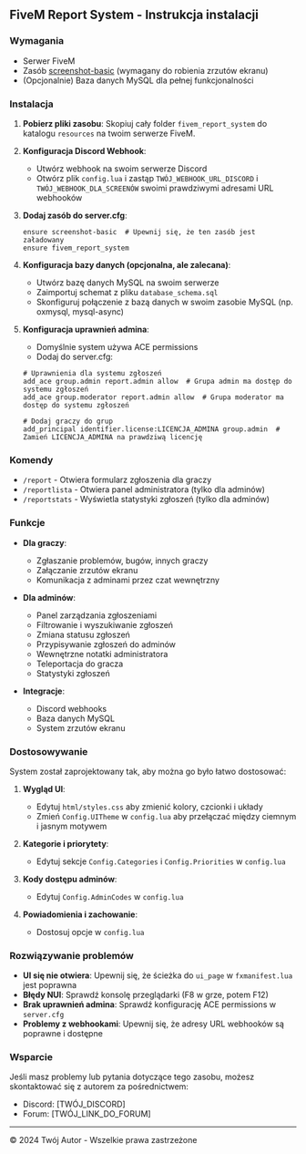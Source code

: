 ## FiveM Report System - Instrukcja instalacji

### Wymagania
- Serwer FiveM
- Zasób [screenshot-basic](https://github.com/citizenfx/screenshot-basic) (wymagany do robienia zrzutów ekranu)
- (Opcjonalnie) Baza danych MySQL dla pełnej funkcjonalności

### Instalacja

1. **Pobierz pliki zasobu**:
   Skopiuj cały folder `fivem_report_system` do katalogu `resources` na twoim serwerze FiveM.

2. **Konfiguracja Discord Webhook**:
   - Utwórz webhook na swoim serwerze Discord
   - Otwórz plik `config.lua` i zastąp `TWÓJ_WEBHOOK_URL_DISCORD` i `TWÓJ_WEBHOOK_DLA_SCREENÓW` swoimi prawdziwymi adresami URL webhooków

3. **Dodaj zasób do server.cfg**:
   ```
   ensure screenshot-basic  # Upewnij się, że ten zasób jest załadowany
   ensure fivem_report_system
   ```

4. **Konfiguracja bazy danych (opcjonalna, ale zalecana)**:
   - Utwórz bazę danych MySQL na swoim serwerze
   - Zaimportuj schemat z pliku `database_schema.sql`
   - Skonfiguruj połączenie z bazą danych w swoim zasobie MySQL (np. oxmysql, mysql-async)

5. **Konfiguracja uprawnień admina**:
   - Domyślnie system używa ACE permissions
   - Dodaj do server.cfg:
   ```
   # Uprawnienia dla systemu zgłoszeń
   add_ace group.admin report.admin allow  # Grupa admin ma dostęp do systemu zgłoszeń
   add_ace group.moderator report.admin allow  # Grupa moderator ma dostęp do systemu zgłoszeń
   
   # Dodaj graczy do grup
   add_principal identifier.license:LICENCJA_ADMINA group.admin  # Zamień LICENCJA_ADMINA na prawdziwą licencję
   ```

### Komendy

- `/report` - Otwiera formularz zgłoszenia dla graczy
- `/reportlista` - Otwiera panel administratora (tylko dla adminów)
- `/reportstats` - Wyświetla statystyki zgłoszeń (tylko dla adminów)

### Funkcje

- **Dla graczy**:
  - Zgłaszanie problemów, bugów, innych graczy
  - Załączanie zrzutów ekranu
  - Komunikacja z adminami przez czat wewnętrzny

- **Dla adminów**:
  - Panel zarządzania zgłoszeniami
  - Filtrowanie i wyszukiwanie zgłoszeń
  - Zmiana statusu zgłoszeń
  - Przypisywanie zgłoszeń do adminów
  - Wewnętrzne notatki administratora
  - Teleportacja do gracza
  - Statystyki zgłoszeń

- **Integracje**:
  - Discord webhooks
  - Baza danych MySQL
  - System zrzutów ekranu

### Dostosowywanie

System został zaprojektowany tak, aby można go było łatwo dostosować:

1. **Wygląd UI**:
   - Edytuj `html/styles.css` aby zmienić kolory, czcionki i układy
   - Zmień `Config.UITheme` w `config.lua` aby przełączać między ciemnym i jasnym motywem

2. **Kategorie i priorytety**:
   - Edytuj sekcje `Config.Categories` i `Config.Priorities` w `config.lua`

3. **Kody dostępu adminów**:
   - Edytuj `Config.AdminCodes` w `config.lua`

4. **Powiadomienia i zachowanie**:
   - Dostosuj opcje w `config.lua`

### Rozwiązywanie problemów

- **UI się nie otwiera**: Upewnij się, że ścieżka do `ui_page` w `fxmanifest.lua` jest poprawna
- **Błędy NUI**: Sprawdź konsolę przeglądarki (F8 w grze, potem F12)
- **Brak uprawnień admina**: Sprawdź konfigurację ACE permissions w `server.cfg`
- **Problemy z webhookami**: Upewnij się, że adresy URL webhooków są poprawne i dostępne

### Wsparcie

Jeśli masz problemy lub pytania dotyczące tego zasobu, możesz skontaktować się z autorem za pośrednictwem:
- Discord: [TWÓJ_DISCORD]
- Forum: [TWÓJ_LINK_DO_FORUM]

---

© 2024 Twój Autor - Wszelkie prawa zastrzeżone